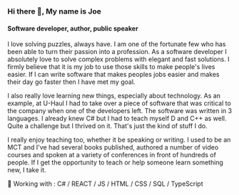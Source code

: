 ### Hi there 👋, My name is Joe

#### Software developer, author, public speaker

I love solving puzzles, always have. I am one of the fortunate few who has been able to turn their passion into a profession. As a software developer I absolutely love to solve complex problems with elegant and fast solutions. I firmly believe that it is my job to use those skills to make people's lives easier. If I can write software that makes peoples jobs easier and makes their day go faster then I have met my goal. 

I also really love learning new things, especially about technology. As an example, at U-Haul I had to take over a piece of software that was critical to the company when one of the developers left. The software was written in 3 languages. I already knew C# but I had to teach myself D and C++ as well. Quite a challenge but I thrived on it. That's just the kind of stuff I do.

I really enjoy teaching too, whether it be speaking or writing. I used to be an MCT and I've had several books published, authored a number of video courses and spoken at a variety of conferences in front of hundreds of people. If I get the opportunity to teach or help someone learn something new, I take it.

👷 Working with : C# / REACT / JS / HTML / CSS / SQL / TypeScript
